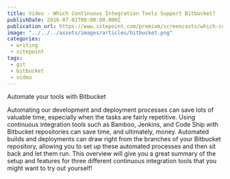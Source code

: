 ```yaml
---
title: Video - Which Continuous Integration Tools Support Bitbucket?
publishDate: 2016-07-01T00:00:00.000Z
publication_url: https://www.sitepoint.com/premium/screencasts/which-continuous-integration-tools-support-bitbucket
image: "../../../assets/images/articles/bitbucket.png"
categories:
 - writing
 - sitepoint
tags:
 - git
 - bitbucket
 - video
---
```


Automate your tools with Bitbucket

Automating our development and deployment processes can save lots of valuable time, especially when the tasks are fairly repetitive. Using continuous integration tools such as Bamboo, Jenkins, and Code Ship with Bitbucket repositories can save time, and ultimately, money. Automated builds and deployments can draw right from the branches of your Bitbucket repository, allowing you to set up these automated processes and then sit back and let them run. This overview will give you a great summary of the setup and features for three different continuous integration tools that you might want to try out yourself!
